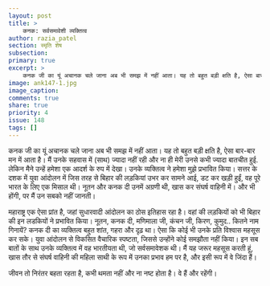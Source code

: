 ```yaml
---
layout: post
title: >
    कनक: सर्वसमावेशी व्यक्तित्व
author: razia_patel
section: स्मृति शेष
subsection:
primary: true
excerpt: >
    कनक जी का यूं अचानक चले जाना अब भी समझ में नहीं आता। यह तो बहुत बड़ी क्षति है, ऐसा बार-बार मन में आता है।
image: ank147-1.jpg
image_caption: 
comments: true
share: true
priority: 4
issue: 148
tags: []
---
```


कनक जी का यूं अचानक चले जाना अब भी समझ में नहीं आता। यह तो बहुत बड़ी क्षति है, ऐसा बार-बार मन में आता है। मैं उनके सहवास में (साथ) ज्यादा नहीं रही और ना ही मेरी उनसे कभी ज्यादा बातचीत हुई. लेकिन मैने उन्हें हमेशा एक आदर्श के रुप में देखा। उनके व्यक्तित्व ने हमेशा मुझे प्रभावित किया। सत्तर के दशक में युवा आंदोलन में जिस तरह से बिहार की लड़कियां उभर कर सामने आई, डट कर खड़ी हुईं, वह पूरे भारत के लिए एक मिसाल थी। नूतन और कनक दी उनमें अग्रणी थी, खास कर संघर्ष वाहिनी में। और भी होंगी, पर मैं उन सबको नहीं जानती।

महाराष्ट्र एक ऐसा प्रांत है, जहां सुधारवादी आंदोलन का ठोस इतिहास रहा है। वहां की लड़कियों को भी बिहार की इन लडकियों ने प्रभावित किया। नूतन, कनक दी, मणिमाला जी, कंचन जी, किरण, कुमुद.. कितने नाम गिनायें? कनक दी का व्यक्तित्व बहुत शांत, गहरा और दृढ़ था। ऐसा कि कोई भी उनके प्रति विश्वास महसूस कर सके। युवा आंदोलन से विकसित वैचारिक स्पष्टता, जिससे उन्होंने कोई समझौता नहीं किया। इन सब बातों के साथ उनके व्यक्तित्व में वह भारतीयता थी, जो सर्वसमावेशक थी। मैं यह जरूर महसूस करती हूं, खास तौर से संघर्ष वाहिनी की महिला साथी के रूप में उनका प्रभाव हम पर है, और इसी रूप में वे जिंदा हैं।

जीवन तो निरंतर बहता रहता है, कभी थमता नहीं और ना नष्ट होता है। वे हैं और रहेंगी।